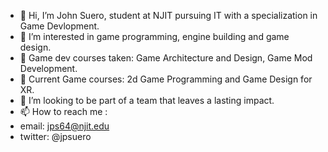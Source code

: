 - 👋 Hi, I’m John Suero, student at NJIT pursuing IT with a specialization in Game Devlopment.
- 👀 I’m interested in game programming, engine building and game design.
- 🌱 Game dev courses taken: Game Architecture and Design, Game Mod Development.
- 🌱 Current Game courses: 2d Game Programming and Game Design for XR.
- 💞️ I’m looking to be part of a team that leaves a lasting impact.
- 📫 How to reach me :
- email: jps64@njit.edu
- twitter: @jpsuero

<!---
jpsuero/jpsuero is a ✨ special ✨ repository because its `README.md` (this file) appears on your GitHub profile.
You can click the Preview link to take a look at your changes.
--->
